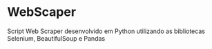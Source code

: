 # WebScaper
Script Web Scraper desenvolvido em Python utilizando as bibliotecas Selenium, BeautifulSoup e Pandas
